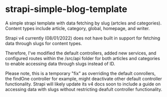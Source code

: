 # strapi-simple-blog-template
A simple strapi template with data fetching by slug (artcles and categories). Content types include article, category, global, homepage, and writer. 

Strapi v4 currently (08/01/2022) does not have built in support for fetching data through slugs for content types.

Therefore, I've modified the default controllers, added new services, and configured routes within the /src/api folder for both articles and categories to enable accessing data through slugs instead of ID.

Please note, this is a temporary "fix" as overriding the default conrollers, the findOne controller for example, might deactivate other default controller functionality. Strapi will likely update its v4 docs soon to include a guide on accessing data with slugs without restricting deafult controller functionality.
